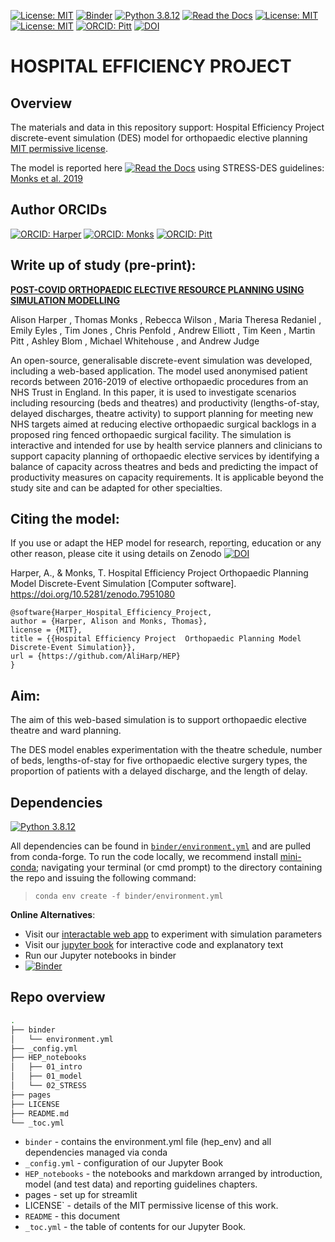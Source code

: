 [![License: MIT](https://img.shields.io/badge/License-MIT-yellow.svg)](https://opensource.org/licenses/MIT)
[![Binder](https://mybinder.org/badge_logo.svg)](https://mybinder.org/v2/gh/AliHarp/HEP/HEAD)
[![Python 3.8.12](https://img.shields.io/badge/python-3.8.12-blue.svg)](https://www.python.org/downloads/release/python-3812/)
[![Read the Docs](https://readthedocs.org/projects/pip/badge/?version=latest)](https://github.com/AliHarp/HEP/blob/main/HEP_notebooks/01_intro.md)
[![License: MIT](https://img.shields.io/badge/ORCID-0000--0001--5274--5037-brightgreen)](https://orcid.org/0000-0001-5274-5037)
[![License: MIT](https://img.shields.io/badge/ORCID-0000--0003--2631--4481-brightgreen)](https://orcid.org/0000-0003-2631-4481)
[![ORCID: Pitt](https://img.shields.io/badge/ORCID-0000--0003--4026--8346-brightgreen)](https://orcid.org/0000-0003-4026-8346)
[![DOI](https://zenodo.org/badge/DOI/10.5281/zenodo.7951080.svg)](https://doi.org/10.5281/zenodo.7951080)

# HOSPITAL EFFICIENCY PROJECT

## Overview 
The materials and data in this repository support: Hospital Efficiency Project discrete-event simulation (DES) model for orthopaedic elective planning [MIT permissive license](https://github.com/AliHarp/HEP/blob/main/LICENSE).

The model is reported here [![Read the Docs](https://readthedocs.org/projects/pip/badge/?version=latest)](https://github.com/AliHarp/HEP/blob/main/HEP_notebooks/02_STRESS/STRESS_DES.md) using STRESS-DES guidelines:
[Monks et al. 2019](https://doi.org/10.1080/17477778.2018.1442155) 





## Author ORCIDs

[![ORCID: Harper](https://img.shields.io/badge/ORCID-0000--0001--5274--5037-brightgreen)](https://orcid.org/0000-0001-5274-5037)
[![ORCID: Monks](https://img.shields.io/badge/ORCID-0000--0003--2631--4481-brightgreen)](https://orcid.org/0000-0003-2631-4481)
[![ORCID: Pitt](https://img.shields.io/badge/ORCID-0000--0003--4026--8346-brightgreen)](https://orcid.org/0000-0003-4026-8346)

## Write up of study (pre-print):

[**POST-COVID ORTHOPAEDIC ELECTIVE RESOURCE PLANNING USING SIMULATION
MODELLING**](https://www.medrxiv.org/content/10.1101/2023.05.31.23290774v1.full.pdf)

Alison Harper
, Thomas Monks
, Rebecca Wilson
, Maria Theresa Redaniel
, Emily Eyles
, Tim Jones
,
Chris Penfold
, Andrew Elliott
, Tim Keen
, Martin Pitt
, Ashley Blom
, Michael Whitehouse
,
and Andrew Judge

An open-source, generalisable discrete-event simulation was developed, including a web-based
application. The model used anonymised patient records between 2016-2019 of elective orthopaedic
procedures from an NHS Trust in England. In this paper, it is used to investigate scenarios including resourcing
(beds and theatres) and productivity (lengths-of-stay, delayed discharges, theatre activity) to support planning
for meeting new NHS targets aimed at reducing elective orthopaedic surgical backlogs in a proposed ring
fenced orthopaedic surgical facility. The simulation is interactive and intended for use by health service
planners and clinicians to support capacity planning of orthopaedic elective services
by identifying a balance of capacity across theatres and beds and predicting the impact of productivity
measures on capacity requirements. It is applicable beyond the study site and can be adapted for other
specialties.

## Citing the model:

If you use or adapt the HEP model for research, reporting, education or any other reason, please cite it using details on Zenodo [![DOI](https://zenodo.org/badge/DOI/10.5281/zenodo.7951080.svg)](https://doi.org/10.5281/zenodo.7951080)

Harper, A., & Monks, T. Hospital Efficiency Project  Orthopaedic Planning Model Discrete-Event Simulation [Computer software]. https://doi.org/10.5281/zenodo.7951080

```
@software{Harper_Hospital_Efficiency_Project,
author = {Harper, Alison and Monks, Thomas},
license = {MIT},
title = {{Hospital Efficiency Project  Orthopaedic Planning Model Discrete-Event Simulation}},
url = {https://github.com/AliHarp/HEP}
} 
```

## Aim:

The aim of this web-based simulation is to support orthopaedic elective theatre and ward planning.  

The DES model enables experimentation with the theatre schedule, number of beds, lengths-of-stay for five orthopaedic elective surgery types, the proportion of patients with a delayed discharge, and the length of delay.


## Dependencies

[![Python 3.8.12](https://img.shields.io/badge/python-3.8.12-blue.svg)](https://www.python.org/downloads/release/python-3812/)

All dependencies can be found in [`binder/environment.yml`]() and are pulled from conda-forge.  To run the code locally, we recommend install [mini-conda](https://docs.conda.io/en/latest/miniconda.html); navigating your terminal (or cmd prompt) to the directory containing the repo and issuing the following command:

> `conda env create -f binder/environment.yml`

**Online Alternatives**:
* Visit our [interactable web app](https://hospital-efficiency-project.streamlit.app/) to experiment with simulation parameters
* Visit our [jupyter book](https://aliharp.github.io/HEP/HEP_notebooks/01_intro.html) for interactive code and explanatory text
* Run our Jupyter notebooks in binder 
* [![Binder](https://mybinder.org/badge_logo.svg)](https://mybinder.org/v2/gh/AliHarp/HEP/HEAD)

## Repo overview 

```bash
.
├── binder
│   └── environment.yml
├── _config.yml
├── HEP_notebooks
│   ├── 01_intro
│   ├── 01_model
│   └── 02_STRESS
├── pages
├── LICENSE
├── README.md
└── _toc.yml
```
* `binder` - contains the environment.yml file (hep_env) and all dependencies managed via conda
* `_config.yml` - configuration of our Jupyter Book
* `HEP_notebooks` - the notebooks and markdown arranged by introduction, model (and test data) and reporting guidelines chapters.
* pages - set up for streamlit
* LICENSE` - details of the MIT permissive license of this work.
* `README` - this document
* `_toc.yml` - the table of contents for our Jupyter Book.

